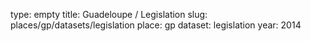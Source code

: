 type: empty
title: Guadeloupe / Legislation
slug: places/gp/datasets/legislation
place: gp
dataset: legislation
year: 2014
